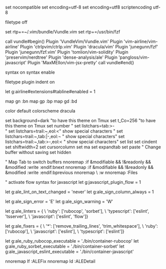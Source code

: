 set nocompatible
set encoding=utf-8
set encoding=utf8
scriptencoding utf-8

filetype off

set rtp+=~/.vim/bundle/Vundle.vim
set rtp+=/usr/bin/fzf

call vundle#begin()
Plugin 'VundleVim/Vundle.vim'
Plugin 'vim-airline/vim-airline'
Plugin 'ctrlpvim/ctrlp.vim'
Plugin 'dracula/vim'
Plugin 'junegunn/fzf'
Plugin 'junegunn/fzf.vim'
Plugin 'tomlion/vim-solidity'
Plugin 'preservim/nerdtree'
Plugin 'dense-analysis/ale'
Plugin 'pangloss/vim-javascript'
Plugin 'MaxMEllon/vim-jsx-pretty'
call vundle#end()

syntax on
syntax enable

filetype plugin indent on

let g:airline#extensions#tabline#enabled = 1

map gn :bn<cr>
map gp :bp<cr>
map gd :bd<cr>

color default
colorscheme dracula

set background=dark "to have this theme on Tmux
set t_Co=256 "to have this theme on Tmux
set number
" set listchars=tab:>-\
" set listchars=trail:~,eol:<" show special characters
" set listchars=trail:~,tab:\|-,eol:¬ " show special characters"
set listchars=trail:~,tab:>-\,eol:< " show special characters"
set list
set cindent
set shiftwidth=2
set cursorcolumn
set ma
set expandtab
set paste
" Change buffer without saving
set hidden

" Map Tab to switch buffers
nnoremap  <silent>   <tab>  :if &modifiable && !&readonly && &modified <CR> :write<CR> :endif<CR>:bnext<CR>
nnoremap  <silent> <s-tab>  :if &modifiable && !&readonly && &modified <CR> :write<CR> :endif<CR>:bprevious<CR>
nnoremap <Leader>\ :w<cr>
nnoremap <silent> <C-f> :Files<CR>

" activate flow syntax for javascript
let g:javascript_plugin_flow = 1

let g:ale_lint_on_text_changed = 'never'
let g:ale_sign_column_always = 1

let g:ale_sign_error = 'E'
let g:ale_sign_warning = 'W'

let g:ale_linters = { 
                \ 'ruby': ['rubocop', 'sorbet'], 
                \ 'typescript': ['eslint', 'tsserver'], 
                \ 'javascript': ['eslint', 'flow']}

let g:ale_fixers = { 
                \ '*': ['remove_trailing_lines', 'trim_whitespace'], 
                \ 'ruby': ['rubocop'], 
                \ 'javascript': ['eslint'], 
                \ 'typescript': ['eslint']}

let g:ale_ruby_rubocop_executable = './bin/container-rubocop'
let g:ale_ruby_sorbet_executable = './bin/container-sorbet'
let g:ale_javascript_eslint_executable = './bin/container-javascript'

nnoremap <silent><leader>lf :ALEFix<CR>
nnoremap <silent><leader>ld :ALEDetail<CR>

